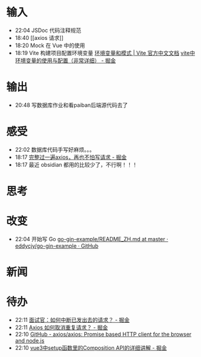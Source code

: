 # 输入
- 22:04 JSDoc 代码注释规范 
- 18:40 [[axios 请求]] 
- 18:20 Mock 在 Vue 中的使用 
- 18:19 Vite 构建项目配置环境变量  [环境变量和模式 | Vite 官方中文文档](https://cn.vitejs.dev/guide/env-and-mode.html)  [vite中环境变量的使用与配置（非常详细） - 掘金](https://juejin.cn/post/7172012247852515335)

# 输出
- 20:48 写数据库作业和看paiban后端源代码去了 

# 感受
- 22:02 数据库代码手写好麻烦。。。  
- 18:17 [完整过一遍axios，再也不怕写请求 - 掘金](https://juejin.cn/post/7034827130701611016#heading-0)
- 18:17 最近 obsidian 都用的比较少了，不行啊！！！ 

# 思考

# 改变
- 22:04 开始写 Go [go-gin-example/README\_ZH.md at master · eddycjy/go-gin-example · GitHub](https://github.com/EDDYCJY/go-gin-example/blob/master/README_ZH.md)

# 新闻

# 待办
- 22:11  [面试官：如何中断已发出去的请求？ - 掘金](https://juejin.cn/post/7033906910583586829)
- 22:11  [Axios 如何取消重复请求？ - 掘金](https://juejin.cn/post/6955610207036801031)
- 22:10 [GitHub - axios/axios: Promise based HTTP client for the browser and node.js](https://github.com/axios/axios#concurrency-deprecated) 
- 22:10 [vue3中setup函数里的Composition API的详细讲解 - 掘金](https://juejin.cn/post/7225125147798503461)

